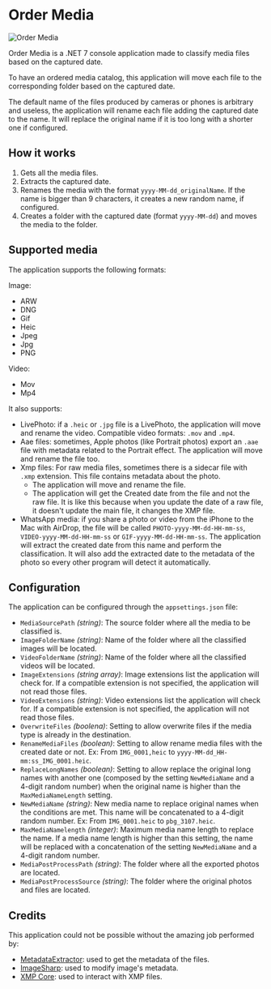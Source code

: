 # Order Media

![Order Media](https://github.com/PabloAsekas/OrderMedia/assets/2021846/f46b7ba6-0302-46a6-b67f-bcc77240d61e)

Order Media is a .NET 7 console application made to classify media files based on the captured date.

To have an ordered media catalog, this application will move each file to the corresponding folder based on the captured date.

The default name of the files produced by cameras or phones is arbitrary and useless, the application will rename each file adding the captured date to the name. It will replace the original name if it is too long with a shorter one if configured.

## How it works

1. Gets all the media files.
2. Extracts the captured date.
3. Renames the media with the format `yyyy-MM-dd_originalName`. If the name is bigger than 9 characters, it creates a new random name, if configured.
3. Creates a folder with the captured date (format `yyyy-MM-dd`) and moves the media to the folder.

## Supported media

The application supports the following formats:

Image:
- ARW
- DNG
- Gif
- Heic
- Jpeg
- Jpg
- PNG

Video:
- Mov
- Mp4

It also supports:

- LivePhoto: if a `.heic` or `.jpg` file is a LivePhoto, the application will move and rename the video. Compatible video formats: `.mov` and `.mp4`.
- Aae files: sometimes, Apple photos (like Portrait photos) export an `.aae` file with metadata related to the Portrait effect. The application will move and rename the file too.
- Xmp files: For raw media files, sometimes there is a sidecar file with `.xmp` extension. This file contains metadata about the photo.
    - The application will move and rename the file.
    - The application will get the Created date from the file and not the raw file. It is like this because when you update the date of a raw file, it doesn't update the main file, it changes the XMP file.
- WhatsApp media: if you share a photo or video from the iPhone to the Mac with AirDrop, the file will be called `PHOTO-yyyy-MM-dd-HH-mm-ss`, `VIDEO-yyyy-MM-dd-HH-mm-ss` or `GIF-yyyy-MM-dd-HH-mm-ss`. The application will extract the created date from this name and perform the classification. It will also add the extracted date to the metadata of the photo so every other program will detect it automatically.

## Configuration

The application can be configured through the `appsettings.json` file:

- `MediaSourcePath` *(string)*: The source folder where all the media to be classified is.
- `ImageFolderName` *(string)*: Name of the folder where all the classified images will be located.
- `VideoFolderName` *(string)*: Name of the folder where all the classified videos will be located.
- `ImageExtensions` *(string array)*: Image extensions list the application will check for. If a compatible extension is not specified, the application will not read those files.
- `VideoExtensions` *(string)*: Video extensions list the application will check for.  If a compatible extension is not specified, the application will not read those files.
- `OverwriteFiles` *(boolena)*: Setting to allow overwrite files if the media type is already in the destination.
- `RenameMediaFiles` *(boolean)*: Setting to allow rename media files with the created date or not. Ex: From `IMG_0001,heic` to `yyyy-MM-dd_HH-mm:ss_IMG_0001.heic`.
- `ReplaceLongNames` *(boolean)*: Setting to allow replace the original long names with another one (composed by the setting `NewMediaName` and a 4-digit random number) when the original name is higher than the `MaxMediaNameLength` setting.
- `NewMediaName` *(string)*: New media name to replace original names when the conditions are met. This name will be concatenated to a 4-digit random number. Ex: From `IMG_0001.heic` to `pbg_3107.heic`.
- `MaxMediaNamelength` *(integer)*: Maximum media name length to replace the name. If a media name length is higher than this setting, the name will be replaced with a concatenation of the setting `NewMediaName` and a 4-digit random number.
- `MediaPostProcessPath` *(string)*: The folder where all the exported photos are located.
- `MediaPostProcessSource` *(string)*: The folder where the original photos and files are located.

## Credits

This application could not be possible without the amazing job performed by:

- [MetadataExtractor](https://github.com/drewnoakes/metadata-extractor-dotnet): used to get the metadata of the files.
- [ImageSharp](https://github.com/SixLabors/ImageSharp): used to modify image's metadata.
- [XMP Core](https://github.com/drewnoakes/xmp-core-dotnet/): used to interact with XMP files.